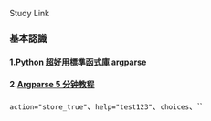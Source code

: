 Study Link

### 基本認識
#### 1.[Python 超好用標準函式庫 argparse](https://medium.com/@dboyliao/argparse-4eab2e9dcc69)
#### 2.[Argparse 5 分钟教程](http://ju.outofmemory.cn/entry/199920)
`action="store_true"`、`help="test123"`、`choices`、``
